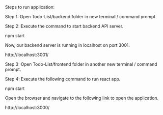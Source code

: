 Steps to run application:

Step 1: Open Todo-List/backend folder in new terminal / command prompt.

Step 2: Execute the command to start backend API server.

npm start

Now, our backend server is running in localhost on port 3001.

http://localhost:3001/

Step 3: Open Todo-List/frontend folder in another new terminal / command prompt.

Step 4: Execute the following command to run react app.

npm start

Open the browser and navigate to the following link to open the application.

http://localhost:3000/
